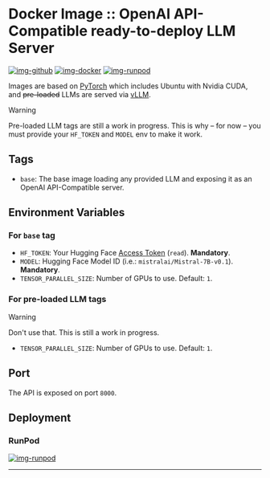 # Docker Image :: OpenAI API-Compatible ready-to-deploy LLM Server

[![img-github]][link-github]
[![img-docker]][link-docker]
[![img-runpod]][link-runpod]

Images are based on [PyTorch](https://catalog.ngc.nvidia.com/orgs/nvidia/containers/pytorch)
which includes Ubuntu with Nvidia CUDA,
and ~~pre-loaded~~ LLMs are served via [vLLM](https://github.com/vllm-project/vllm).

> [!WARNING]  
> Pre-loaded LLM tags are still a work in progress.
> This is why – for now – you must provide your `HF_TOKEN` and `MODEL` env to make it work.

## Tags

- `base`: The base image loading any provided LLM and exposing it as an OpenAI API-Compatible server.


## Environment Variables

### For `base` tag

- `HF_TOKEN`: Your Hugging Face [Access Token](https://huggingface.co/settings/tokens) (`read`). **Mandatory**.
- `MODEL`: Hugging Face Model ID (i.e.: `mistralai/Mistral-7B-v0.1`). **Mandatory**.
- `TENSOR_PARALLEL_SIZE`: Number of GPUs to use. Default: `1`.

### For pre-loaded LLM tags

> [!WARNING]  
> Don't use that. This is still a work in progress.

- `TENSOR_PARALLEL_SIZE`: Number of GPUs to use. Default: `1`.

## Port

The API is exposed on port `8000`.

## Deployment

### RunPod

[![img-runpod]][link-runpod]

---

[img-docker]: https://img.shields.io/docker/pulls/ivangabriele/llm?style=for-the-badge
[img-runpod]: https://img.shields.io/badge/RunPod-Deploy-673ab7?style=for-the-badge
[img-github]: https://img.shields.io/badge/Github-Repo-black?logo=github&style=for-the-badge
[img-github-actions]: https://img.shields.io/github/actions/workflow/status/ivangabriele/docker-llm/main.yml?branch=main&style=for-the-badge

[link-docker]: https://hub.docker.com/r/ivangabriele/llm
[link-github]: https://github.com/ivangabriele/docker-llm
[link-github-actions]: https://github.com/ivangabriele/docker-llm/actions/workflows/main.yml
[link-runpod]: https://runpod.io/gsc?template=b4fx781ink&ref=s0k66ov1
